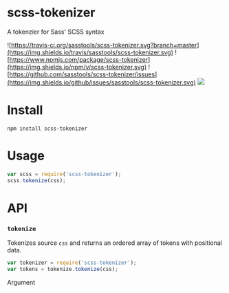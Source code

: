 # scss-tokenizer
A tokenzier for Sass' SCSS syntax

![https://travis-ci.org/sasstools/scss-tokenizer.svg?branch=master](https://img.shields.io/travis/sasstools/scss-tokenizer.svg)
![https://www.npmjs.com/package/scss-tokenizer](https://img.shields.io/npm/v/scss-tokenizer.svg)
![https://github.com/sasstools/scss-tokenizer/issues](https://img.shields.io/github/issues/sasstools/scss-tokenizer.svg)
![](https://img.shields.io/github/license/sasstools/scss-tokenizer.svg)

# Install

```
npm install scss-tokenizer
```

# Usage

```js
var scss = require('scss-tokenizer');
scss.tokenize(css);
```

# API

### `tokenize`

Tokenizes source `css` and returns an ordered array of tokens with positional
data.

```js
var tokenizer = require('scss-tokenizer');
var tokens = tokenize.tokenize(css);
```

Argument